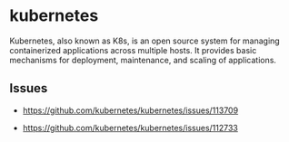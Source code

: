 
# kubernetes 

Kubernetes, also known as K8s, is an open source system for managing containerized applications across multiple hosts. It provides basic mechanisms for deployment, maintenance, and scaling of applications.

## Issues
- https://github.com/kubernetes/kubernetes/issues/113709

- https://github.com/kubernetes/kubernetes/issues/112733
